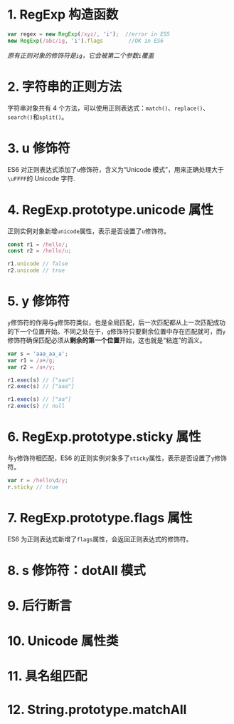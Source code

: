 # 1. RegExp 构造函数
```javascript
var regex = new RegExp(/xyz/, 'i');  //error in ES5
new RegExp(/abc/ig, 'i').flags        //OK in ES6
```
*原有正则对象的修饰符是`ig`，它会被第二个参数`i`覆盖*


# 2. 字符串的正则方法
字符串对象共有 4 个方法，可以使用正则表达式：`match()`、`replace()`、`search()`和`split()`。

# 3. u 修饰符

ES6 对正则表达式添加了`u`修饰符，含义为“Unicode 模式”，用来正确处理大于`\uFFFF`的 Unicode 字符.


# 4. RegExp.prototype.unicode 属性
正则实例对象新增`unicode`属性，表示是否设置了`u`修饰符。
```javascript
const r1 = /hello/;
const r2 = /hello/u;

r1.unicode // false
r2.unicode // true
```


# 5. y 修饰符
`y`修饰符的作用与`g`修饰符类似，也是全局匹配，后一次匹配都从上一次匹配成功的下一个位置开始。不同之处在于，`g`修饰符只要剩余位置中存在匹配就可，而`y`修饰符确保匹配必须从**剩余的第一个位置**开始，这也就是“粘连”的涵义。

```javascript
var s = 'aaa_aa_a';
var r1 = /a+/g;
var r2 = /a+/y;

r1.exec(s) // ["aaa"]
r2.exec(s) // ["aaa"]

r1.exec(s) // ["aa"]
r2.exec(s) // null

```



# 6. RegExp.prototype.sticky 属性
与`y`修饰符相匹配，ES6 的正则实例对象多了`sticky`属性，表示是否设置了`y`修饰符。
```javascript
var r = /hello\d/y;
r.sticky // true
```

# 7. RegExp.prototype.flags 属性
ES6 为正则表达式新增了`flags`属性，会返回正则表达式的修饰符。


# 8. s 修饰符：dotAll 模式


# 9. 后行断言

 

# 10. Unicode 属性类


# 11. 具名组匹配



# 12. String.prototype.matchAll

<!--stackedit_data:
eyJoaXN0b3J5IjpbMTA1ODM1MzkwOV19
-->